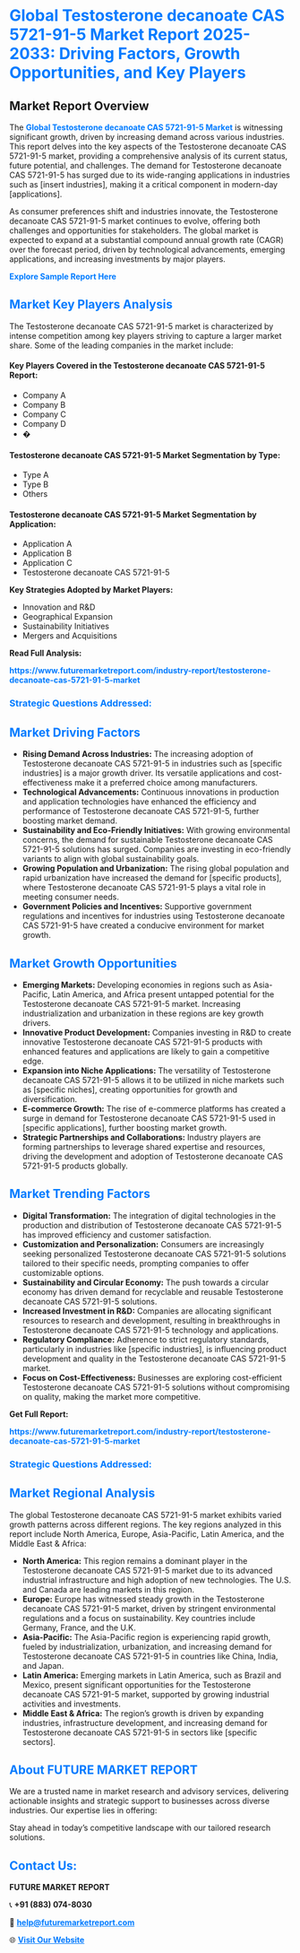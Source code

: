 <h1 style="color: #007BFF;">Global Testosterone decanoate CAS 5721-91-5 Market Report 2025-2033: Driving Factors, Growth Opportunities, and Key Players</h1>

<section id="overview">
<h2>Market Report Overview</h2>
<p>The <a href="https://www.futuremarketreport.com/industry-report/testosterone-decanoate-cas-5721-91-5-market" style="color: #007BFF; text-decoration: none;"><strong>Global Testosterone decanoate CAS 5721-91-5 Market</strong></a> is witnessing significant growth, driven by increasing demand across various industries. This report delves into the key aspects of the Testosterone decanoate CAS 5721-91-5 market, providing a comprehensive analysis of its current status, future potential, and challenges. The demand for Testosterone decanoate CAS 5721-91-5 has surged due to its wide-ranging applications in industries such as [insert industries], making it a critical component in modern-day [applications].</p>
<p>As consumer preferences shift and industries innovate, the Testosterone decanoate CAS 5721-91-5 market continues to evolve, offering both challenges and opportunities for stakeholders. The global market is expected to expand at a substantial compound annual growth rate (CAGR) over the forecast period, driven by technological advancements, emerging applications, and increasing investments by major players.</p>
</section>

<section id="overview">
<p><a href="https://www.futuremarketreport.com/request-sample/reportId=120603" style="color: #007BFF; text-decoration: none;"><strong>Explore Sample Report Here</strong></a></p>
</section>

<section id="key-players">
<h2 style="color: #007BFF;">Market Key Players Analysis</h2>
<p>The Testosterone decanoate CAS 5721-91-5 market is characterized by intense competition among key players striving to capture a larger market share. Some of the leading companies in the market include:</p>
<h4>Key Players Covered in the Testosterone decanoate CAS 5721-91-5 Report:</h4>
<ul><li>Company A</li><li>Company B</li><li>Company C</li><li>Company D</li><li>�</li></ul>
<h4>Testosterone decanoate CAS 5721-91-5 Market Segmentation by Type:</h4>
<ul><li>Type A</li><li>Type B</li><li>Others</li></ul>

<h4>Testosterone decanoate CAS 5721-91-5 Market Segmentation by Application:</h4>
<ul><li>Application A</li><li>Application B</li><li>Application C</li><li>Testosterone decanoate CAS 5721-91-5</li></ul>
<p><strong>Key Strategies Adopted by Market Players:</strong></p>
<ul>
<li>Innovation and R&D</li>
<li>Geographical Expansion</li>
<li>Sustainability Initiatives</li>
<li>Mergers and Acquisitions</li>
</ul>
</section>

<section>
<p><strong>Read Full Analysis: </strong></p><a href="https://www.futuremarketreport.com/industry-report/testosterone-decanoate-cas-5721-91-5-market" style="color: #007BFF; text-decoration: none;"><strong>https://www.futuremarketreport.com/industry-report/testosterone-decanoate-cas-5721-91-5-market</strong></a>
<h3 style="color: #007BFF;">Strategic Questions Addressed:</h3>
</section>

<section id="driving-factors">
<h2 style="color: #007BFF;">Market Driving Factors</h2>
<ul>
<li><strong>Rising Demand Across Industries:</strong> The increasing adoption of Testosterone decanoate CAS 5721-91-5 in industries such as [specific industries] is a major growth driver. Its versatile applications and cost-effectiveness make it a preferred choice among manufacturers.</li>
<li><strong>Technological Advancements:</strong> Continuous innovations in production and application technologies have enhanced the efficiency and performance of Testosterone decanoate CAS 5721-91-5, further boosting market demand.</li>
<li><strong>Sustainability and Eco-Friendly Initiatives:</strong> With growing environmental concerns, the demand for sustainable Testosterone decanoate CAS 5721-91-5 solutions has surged. Companies are investing in eco-friendly variants to align with global sustainability goals.</li>
<li><strong>Growing Population and Urbanization:</strong> The rising global population and rapid urbanization have increased the demand for [specific products], where Testosterone decanoate CAS 5721-91-5 plays a vital role in meeting consumer needs.</li>
<li><strong>Government Policies and Incentives:</strong> Supportive government regulations and incentives for industries using Testosterone decanoate CAS 5721-91-5 have created a conducive environment for market growth.</li>
</ul>
</section>

<section id="growth-opportunities">
<h2 style="color: #007BFF;">Market Growth Opportunities</h2>
<ul>
<li><strong>Emerging Markets:</strong> Developing economies in regions such as Asia-Pacific, Latin America, and Africa present untapped potential for the Testosterone decanoate CAS 5721-91-5 market. Increasing industrialization and urbanization in these regions are key growth drivers.</li>
<li><strong>Innovative Product Development:</strong> Companies investing in R&D to create innovative Testosterone decanoate CAS 5721-91-5 products with enhanced features and applications are likely to gain a competitive edge.</li>
<li><strong>Expansion into Niche Applications:</strong> The versatility of Testosterone decanoate CAS 5721-91-5 allows it to be utilized in niche markets such as [specific niches], creating opportunities for growth and diversification.</li>
<li><strong>E-commerce Growth:</strong> The rise of e-commerce platforms has created a surge in demand for Testosterone decanoate CAS 5721-91-5 used in [specific applications], further boosting market growth.</li>
<li><strong>Strategic Partnerships and Collaborations:</strong> Industry players are forming partnerships to leverage shared expertise and resources, driving the development and adoption of Testosterone decanoate CAS 5721-91-5 products globally.</li>
</ul>
</section>

<section id="trending-factors">
<h2 style="color: #007BFF;">Market Trending Factors</h2>
<ul>
<li><strong>Digital Transformation:</strong> The integration of digital technologies in the production and distribution of Testosterone decanoate CAS 5721-91-5 has improved efficiency and customer satisfaction.</li>
<li><strong>Customization and Personalization:</strong> Consumers are increasingly seeking personalized Testosterone decanoate CAS 5721-91-5 solutions tailored to their specific needs, prompting companies to offer customizable options.</li>
<li><strong>Sustainability and Circular Economy:</strong> The push towards a circular economy has driven demand for recyclable and reusable Testosterone decanoate CAS 5721-91-5 solutions.</li>
<li><strong>Increased Investment in R&D:</strong> Companies are allocating significant resources to research and development, resulting in breakthroughs in Testosterone decanoate CAS 5721-91-5 technology and applications.</li>
<li><strong>Regulatory Compliance:</strong> Adherence to strict regulatory standards, particularly in industries like [specific industries], is influencing product development and quality in the Testosterone decanoate CAS 5721-91-5 market.</li>
<li><strong>Focus on Cost-Effectiveness:</strong> Businesses are exploring cost-efficient Testosterone decanoate CAS 5721-91-5 solutions without compromising on quality, making the market more competitive.</li>
</ul>
</section>

<section>
<p><strong>Get Full Report: </strong></p><a href="https://www.futuremarketreport.com/industry-report/testosterone-decanoate-cas-5721-91-5-market" style="color: #007BFF; text-decoration: none;"><strong>https://www.futuremarketreport.com/industry-report/testosterone-decanoate-cas-5721-91-5-market</strong></a>
<h3 style="color: #007BFF;">Strategic Questions Addressed:</h3>
</section>


<section id="regional-analysis">
<h2 style="color: #007BFF;">Market Regional Analysis</h2>
<p>The global Testosterone decanoate CAS 5721-91-5 market exhibits varied growth patterns across different regions. The key regions analyzed in this report include North America, Europe, Asia-Pacific, Latin America, and the Middle East & Africa:</p>
<ul>
<li><strong>North America:</strong> This region remains a dominant player in the Testosterone decanoate CAS 5721-91-5 market due to its advanced industrial infrastructure and high adoption of new technologies. The U.S. and Canada are leading markets in this region.</li>
<li><strong>Europe:</strong> Europe has witnessed steady growth in the Testosterone decanoate CAS 5721-91-5 market, driven by stringent environmental regulations and a focus on sustainability. Key countries include Germany, France, and the U.K.</li>
<li><strong>Asia-Pacific:</strong> The Asia-Pacific region is experiencing rapid growth, fueled by industrialization, urbanization, and increasing demand for Testosterone decanoate CAS 5721-91-5 in countries like China, India, and Japan.</li>
<li><strong>Latin America:</strong> Emerging markets in Latin America, such as Brazil and Mexico, present significant opportunities for the Testosterone decanoate CAS 5721-91-5 market, supported by growing industrial activities and investments.</li>
<li><strong>Middle East & Africa:</strong> The region’s growth is driven by expanding industries, infrastructure development, and increasing demand for Testosterone decanoate CAS 5721-91-5 in sectors like [specific sectors].</li>
</ul>
</section>

<footer>
<h2 style="color: #007BFF;">About FUTURE MARKET REPORT</h2>
<p>We are a trusted name in market research and advisory services, delivering actionable insights and strategic support to businesses across diverse industries. Our expertise lies in offering:</p>

<p>Stay ahead in today’s competitive landscape with our tailored research solutions.</p>

<h2 style="color: #007BFF;">Contact Us:</h2>
<p><strong>FUTURE MARKET REPORT</strong></p>
<p>📞 <strong>+91 (883) 074-8030</strong></p>
<p>📧 <strong><a href="mailto:help@futuremarketreport.com" style="color: #007BFF;">help@futuremarketreport.com</a></strong></p>
<p>🌐 <strong><a href="https://www.futuremarketreport.com/" style="color: #007BFF;">Visit Our Website</a></strong></p>
</footer>
